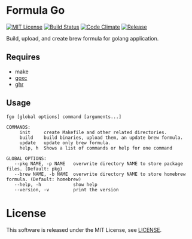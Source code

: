 Formula Go
============
[![MIT License](http://img.shields.io/badge/license-MIT-blue.svg?style=flat)](LICENSE)
[![Build Status](https://travis-ci.org/jkawamoto/fgo.svg?branch=master)](https://travis-ci.org/jkawamoto/fgo)
[![Code Climate](https://codeclimate.com/github/jkawamoto/fgo/badges/gpa.svg)](https://codeclimate.com/github/jkawamoto/fgo)
[![Release](https://img.shields.io/badge/release-0.2.1-lightgrey.svg)](https://github.com/jkawamoto/fgo/releases/tag/v0.2.1)

Build, upload, and create brew formula for golang application.

Requires
----------
* make
* [goxc](https://github.com/laher/goxc)
* [ghr](https://github.com/tcnksm/ghr)


Usage
------
~~~
fgo [global options] command [arguments...]

COMMANDS:
     init     create Makefile and other related directories.
     build    build binaries, upload them, an update brew formula.
     update   update only brew formula.
     help, h  Shows a list of commands or help for one command

GLOBAL OPTIONS:
   --pkg NAME, -p NAME   overwrite directory NAME to store package files. (Default: pkg)
   --brew NAME, -b NAME  overwrite directory NAME to store homebrew formula. (Default: homebrew)
   --help, -h            show help
   --version, -v         print the version
~~~


License
=======
This software is released under the MIT License, see [LICENSE](LICENSE).
